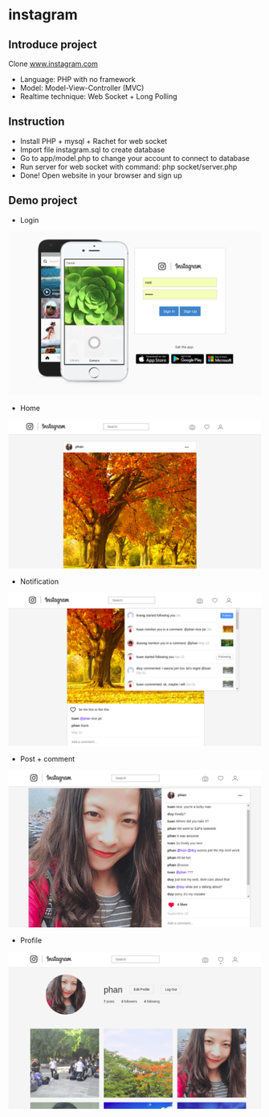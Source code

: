 ﻿# instagram

## Introduce project ##

  Clone www.instagram.com
- Language: PHP with no framework
- Model: Model-View-Controller (MVC)
- Realtime technique: Web Socket + Long Polling

## Instruction ##

- Install PHP + mysql + Rachet for web socket
- Import file instagram.sql to create database
- Go to app/model.php to change your account to connect to database
- Run server for web socket with command: php socket/server.php
- Done! Open website in your browser and sign up

## Demo project ##

- Login

![](images/login.png)

- Home

![](images/home.png)

- Notification

![](images/noti.png)

- Post + comment

![](images/post_comment.png)

- Profile

![](images/profile.png)
